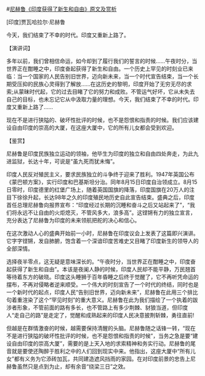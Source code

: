 #[尼赫鲁《印度获得了新生和自由》原文及赏析](https://www.vrrw.net/wx/14790.html)

[印度]贾瓦哈拉尔·尼赫鲁

今天，我们结束了不幸的时代。印度又重新上路了。

【演讲词】

多年以前，我们曾相信命运，如今却到了履行我们的誓言的时候……午夜时分，当世界正在酣睡之中，印度奋起获得了新生和自由。一个历史上罕见的时刻业已来临：当一个国家的人民告别旧世界，迈向新未来，当一个时代宣告结束，当一个长期受压抑的民族心灵得到了解放……在这历史的黎明，印度开始了无穷无尽的求索;从蒙昧时代起，它的过去目睹了它的努力和成败。不管运气好坏，它从未失去自己的目标，也未忘记它从中汲取力量的理想。今天，我们结束了不幸的时代。印度又重新上路了……

现在不是进行狭隘的、破坏性批评的时候，也不是怨恨和指责的时候。我们应该建设自由印度的崇高的大厦，在这座大厦中，它的所有儿女都会受到欢迎。



【鉴赏】

尼赫鲁是印度民族独立运动的领袖，他毕生为印度的独立和自由四处奔走，为此九进监狱，长达十年，可说是“虽九死而犹未悔”。

印度人民反对殖民主义，要求民族独立的斗争终于迎来了胜利。1947年英国公布《蒙巴顿方案》，实行印度和巴基斯坦分治。同年8月15日印度自治领成立。8月15日零时，印度德里的红堡广场上，随着英国国旗的降落，印度国旗在20万人的注目下徐徐升起，长达98年之久的印度殖民地历史自此宣告结束。盛典之后，印度首任总理尼赫鲁向报界宣布：“印度经过长期的沉睡和奋斗之后又站起来了”，“我们将永远不让自由的火炬熄灭，不管风多大，浪多高”。这铿锵有力的独立宣言，充分表达了尼赫鲁为印度的未来领航把舵的决心和信心。

在这次激动人心的盛典开始前一小时，尼赫鲁在印度议会上发表了这篇即兴演讲。它字字铿锵，发自肺腑，饱含着一个深谙印度苦难史又目睹了印度新生的领导人的全部深情。

选择夜半零点，这无疑是意味深长的。“午夜时分，当世界正在酣睡之中，印度奋起获得了新生和自由”。本该是夜阑人静的时候，印度人民却不能平静，万民翘首等待着东方的破晓。印度这头睡狮于百年昏睡之后终于觉醒了，它不再听凭命运的摆布，不再对侵略者逆来顺受。一个伟大的时刻宣告了一个时代的终结，同时也是一个新时代的起点，印度人民“告别旧世界，迈向新未来”，尼赫鲁在此用三个排比句着重渲染了这个“罕见时刻”的重大意义。尼赫鲁在此为我们描绘了一个执着的跋涉者形象，不管前面的路有多长，也不管路上有多少荆棘、豺狼当道，但印度人“走自己的路”是走定了，觉醒和成熟起来的印度人民决意披荆斩棘，勇往直前!

但越是在群情激奋的时候，越需要保持清醒的头脑。尼赫鲁随之话锋一转，“现在不是进行狭隘的破坏性批评的时候，也不是怨恨和指责的时候”，当务之急是要“建设自由印度的崇高大厦”，需要的是上天入地的求索精神和务实行动。尼赫鲁的尾音就是要使还陶醉于胜利之中的人们回到现实中来。他指出，这座大厦中“所有儿女”都有义务为它添砖加瓦，共同建造遮风挡雨的家园。在对印度前景的忠告上尼赫鲁虽然只是点到为止，却有余音“绕梁三日”之效。


